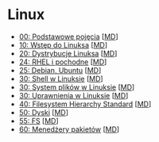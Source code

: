 # Linux


* [00: Podstawowe pojęcia](Podstawy.html) \[[MD](slides/Podstawy.md)\]
* [10: Wstęp do Linuksa](Intro.html) \[[MD](slides/Intro.md)\]
* [20: Dystrybucje Linuksa](Dystrybucje.html) \[[MD](slides/Dystrybucje.md)\]
* [24: RHEL i pochodne](Pochodne_RHEL.html) \[[MD](slides/Pochodne_RHEL.md)\]
* [25: Debian, Ubuntu](Debian_Ubuntu.html) \[[MD](slides/Debian_Ubuntu.md)\]
* [30: Shell w Linuksie](Shell.html) \[[MD](slides/Shell.md)\]
* [30: System plików w Linuksie](System_plikow.html) \[[MD](slides/System_plikow.md)\]
* [30: Uprawnienia w Linuksie](Uprawnienia.html) \[[MD](slides/Uprawnienia.md)\]
* [40: Filesystem Hierarchy Standard](FHS.html) \[[MD](slides/FHS.md)\]
* [50: Dyski](Dyski.html) \[[MD](slides/Dyski.md)\]
* [55: FS](FS.html) \[[MD](slides/FS.md)\]
* [60: Menedżery pakietów](Menedzery_pakietow.html) \[[MD](slides/Menedzery_pakietow.md)\]
